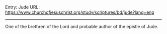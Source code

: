 Entry: Jude
URL: https://www.churchofjesuschrist.org/study/scriptures/bd/jude?lang=eng

---

One of the brethren of the Lord and probable author of the epistle of Jude.
